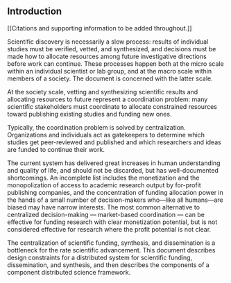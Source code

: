 ## Introduction

[[Citations and supporting information to be added throughout.]]

Scientific discovery is necessarily a slow process: results of individual studies must be verified, vetted, and synthesized, and decisions must be made how to allocate resources among future investigative directions before work can continue.
These processes happen both at the micro scale within an individual scientist or lab group, and at the macro scale within members of a society.
The document is concerned with the latter scale.

At the society scale, vetting and synthesizing scientific results and allocating resources to future represent a coordination problem: many scientific stakeholders must coordinate to allocate constrained resources toward publishing existing studies and funding new ones.

Typically, the coordination problem is solved by centralization.
Organizations and individuals act as gatekeepers to determine which studies get peer-reviewed and published and which researchers and ideas are funded to continue their work.

The current system has delivered great increases in human understanding and quality of life, and should not be discarded, but has well-documented shortcomings.
An incomplete list includes the monetization and the monopolization of access to academic research output by for-profit publishing companies, and the concentration of funding allocation power in the hands of a small number of decision-makers who—like all humans—are biased may have narrow interests.
The most common alternative to centralized decision-making — market-based coordination — can be effective for funding research with clear monetization potential, but is not considered effective for research where the profit potential is not clear.

The centralization of scientific funding, synthesis, and dissemination is a bottleneck for the rate scientific advancement.
This document describes design constraints for a distributed system for scientific funding, dissemination, and synthesis, and then describes the components of a component distributed science framework.
